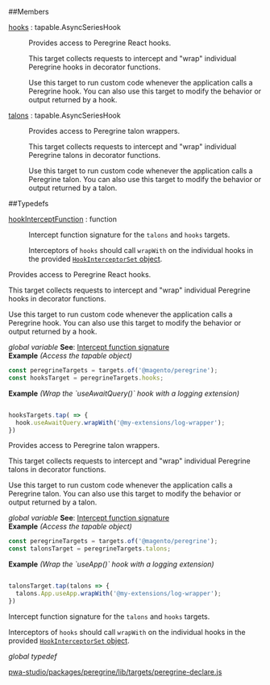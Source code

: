 ##Members

<dl>
<dt><a href="#hooks">hooks</a> : <inlineCode>tapable.AsyncSeriesHook</inlineCode></dt>
<dd>

Provides access to Peregrine React hooks.

This target collects requests to intercept and "wrap" individual Peregrine
hooks in decorator functions.

Use this target to run custom code whenever the application calls a
Peregrine hook.
You can also use this target to modify the behavior or output returned by
a hook.

</dd>
<dt><a href="#talons">talons</a> : <inlineCode>tapable.AsyncSeriesHook</inlineCode></dt>
<dd>

Provides access to Peregrine talon wrappers.

This target collects requests to intercept and "wrap" individual Peregrine
talons in decorator functions.

Use this target to run custom code whenever the application calls a
Peregrine talon.
You can also use this target to modify the behavior or output returned by
a talon.

</dd>
</dl>

##Typedefs

<dl>
<dt><a href="#hookInterceptFunction">hookInterceptFunction</a> : <inlineCode>function</inlineCode></dt>
<dd>

Intercept function signature for the `talons` and `hooks` targets.

Interceptors of `hooks` should call `wrapWith` on the individual hooks in
the provided [`HookInterceptorSet` object](http://pwastudio.io/peregrine/reference/targets/wrappable-talons).

</dd>
</dl>


Provides access to Peregrine React hooks.

This target collects requests to intercept and "wrap" individual Peregrine
hooks in decorator functions.

Use this target to run custom code whenever the application calls a
Peregrine hook.
You can also use this target to modify the behavior or output returned by
a hook.

*global* *variable*
**See**: [Intercept function signature](#hookInterceptFunction)  
**Example** *(Access the tapable object)*  
```js
const peregrineTargets = targets.of('@magento/peregrine');
const hooksTarget = peregrineTargets.hooks;
```
**Example** *(Wrap the &#x60;useAwaitQuery()&#x60; hook  with a logging extension)*  
```js

hooksTargets.tap( => {
  hook.useAwaitQuery.wrapWith('@my-extensions/log-wrapper');
})
```

Provides access to Peregrine talon wrappers.

This target collects requests to intercept and "wrap" individual Peregrine
talons in decorator functions.

Use this target to run custom code whenever the application calls a
Peregrine talon.
You can also use this target to modify the behavior or output returned by
a talon.

*global* *variable*
**See**: [Intercept function signature](#hookInterceptFunction)  
**Example** *(Access the tapable object)*  
```js
const peregrineTargets = targets.of('@magento/peregrine');
const talonsTarget = peregrineTargets.talons;
```
**Example** *(Wrap the &#x60;useApp()&#x60; hook  with a logging extension)*  
```js

talonsTarget.tap(talons => {
  talons.App.useApp.wrapWith('@my-extensions/log-wrapper');
})
```

Intercept function signature for the `talons` and `hooks` targets.

Interceptors of `hooks` should call `wrapWith` on the individual hooks in
the provided [`HookInterceptorSet` object](http://pwastudio.io/peregrine/reference/targets/wrappable-talons).

*global* *typedef*


[pwa-studio/packages/peregrine/lib/targets/peregrine-declare.js](https://github.com/magento/pwa-studio/blob/develop/packages/peregrine/lib/targets/peregrine-declare.js)